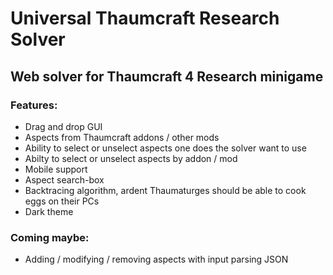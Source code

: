 # Universal Thaumcraft Research Solver
## Web solver for Thaumcraft 4 Research minigame

### Features:
* Drag and drop GUI
* Aspects from Thaumcraft addons / other mods
* Ability to select or unselect aspects one does the solver want to use
* Abilty to select or unselect aspects by addon / mod
* Mobile support
* Aspect search-box
* Backtracing algorithm, ardent Thaumaturges should be able to cook eggs on their PCs
* Dark theme

### Coming maybe:
* Adding / modifying / removing aspects with input parsing JSON
